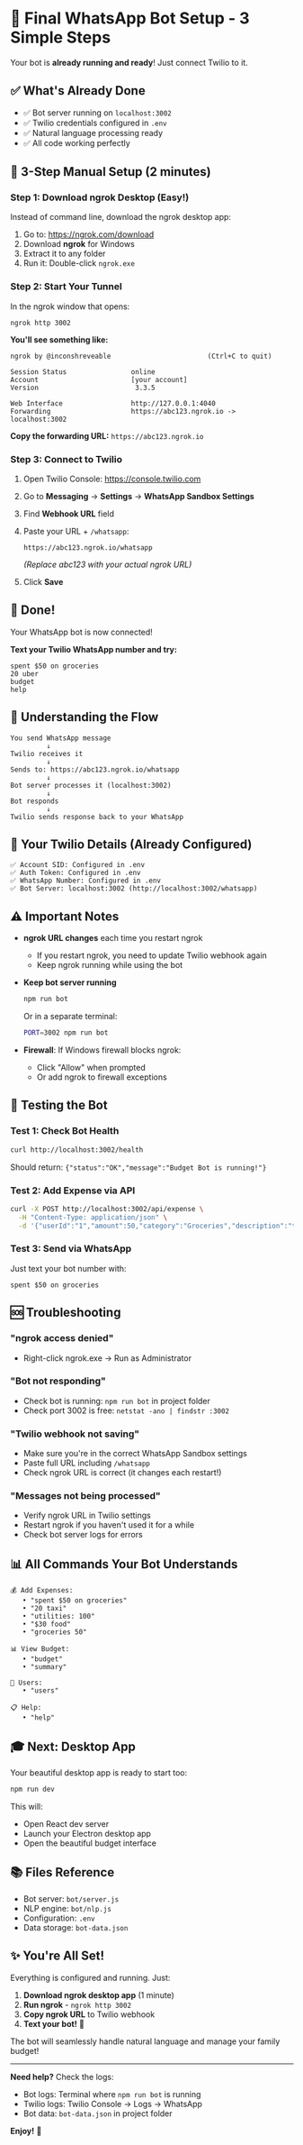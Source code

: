 # 🎯 Final WhatsApp Bot Setup - 3 Simple Steps

Your bot is **already running and ready**! Just connect Twilio to it.

## ✅ What's Already Done

- ✅ Bot server running on `localhost:3002`
- ✅ Twilio credentials configured in `.env`
- ✅ Natural language processing ready
- ✅ All code working perfectly

## 🚀 3-Step Manual Setup (2 minutes)

### Step 1: Download ngrok Desktop (Easy!)

Instead of command line, download the ngrok desktop app:

1. Go to: https://ngrok.com/download
2. Download **ngrok** for Windows
3. Extract it to any folder
4. Run it: Double-click `ngrok.exe`

### Step 2: Start Your Tunnel

In the ngrok window that opens:

```
ngrok http 3002
```

**You'll see something like:**
```
ngrok by @inconshreveable                        (Ctrl+C to quit)

Session Status                online
Account                       [your account]
Version                        3.3.5

Web Interface                 http://127.0.0.1:4040
Forwarding                    https://abc123.ngrok.io -> localhost:3002
```

**Copy the forwarding URL:** `https://abc123.ngrok.io`

### Step 3: Connect to Twilio

1. Open Twilio Console: https://console.twilio.com
2. Go to **Messaging** → **Settings** → **WhatsApp Sandbox Settings**
3. Find **Webhook URL** field
4. Paste your URL + `/whatsapp`:
   ```
   https://abc123.ngrok.io/whatsapp
   ```
   *(Replace abc123 with your actual ngrok URL)*

5. Click **Save**

## 🎉 Done!

Your WhatsApp bot is now connected!

**Text your Twilio WhatsApp number and try:**

```
spent $50 on groceries
20 uber
budget
help
```

## 📱 Understanding the Flow

```
You send WhatsApp message
         ↓
Twilio receives it
         ↓
Sends to: https://abc123.ngrok.io/whatsapp
         ↓
Bot server processes it (localhost:3002)
         ↓
Bot responds
         ↓
Twilio sends response back to your WhatsApp
```

## 🔑 Your Twilio Details (Already Configured)

```
✅ Account SID: Configured in .env
✅ Auth Token: Configured in .env
✅ WhatsApp Number: Configured in .env
✅ Bot Server: localhost:3002 (http://localhost:3002/whatsapp)
```

## ⚠️ Important Notes

- **ngrok URL changes** each time you restart ngrok
  - If you restart ngrok, you need to update Twilio webhook again
  - Keep ngrok running while using the bot

- **Keep bot server running**
  ```bash
  npm run bot
  ```
  Or in a separate terminal:
  ```bash
  PORT=3002 npm run bot
  ```

- **Firewall**: If Windows firewall blocks ngrok:
  - Click "Allow" when prompted
  - Or add ngrok to firewall exceptions

## 🧪 Testing the Bot

### Test 1: Check Bot Health
```bash
curl http://localhost:3002/health
```

Should return: `{"status":"OK","message":"Budget Bot is running!"}`

### Test 2: Add Expense via API
```bash
curl -X POST http://localhost:3002/api/expense \
  -H "Content-Type: application/json" \
  -d '{"userId":"1","amount":50,"category":"Groceries","description":"test"}'
```

### Test 3: Send via WhatsApp
Just text your bot number with:
```
spent $50 on groceries
```

## 🆘 Troubleshooting

### "ngrok access denied"
- Right-click ngrok.exe → Run as Administrator

### "Bot not responding"
- Check bot is running: `npm run bot` in project folder
- Check port 3002 is free: `netstat -ano | findstr :3002`

### "Twilio webhook not saving"
- Make sure you're in the correct WhatsApp Sandbox settings
- Paste full URL including `/whatsapp`
- Check ngrok URL is correct (it changes each restart!)

### "Messages not being processed"
- Verify ngrok URL in Twilio settings
- Restart ngrok if you haven't used it for a while
- Check bot server logs for errors

## 📊 All Commands Your Bot Understands

```
💰 Add Expenses:
   • "spent $50 on groceries"
   • "20 taxi"
   • "utilities: 100"
   • "$30 food"
   • "groceries 50"

📊 View Budget:
   • "budget"
   • "summary"

👥 Users:
   • "users"

📋 Help:
   • "help"
```

## 🎓 Next: Desktop App

Your beautiful desktop app is ready to start too:

```bash
npm run dev
```

This will:
- Open React dev server
- Launch your Electron desktop app
- Open the beautiful budget interface

## 📚 Files Reference

- Bot server: `bot/server.js`
- NLP engine: `bot/nlp.js`
- Configuration: `.env`
- Data storage: `bot-data.json`

## ✨ You're All Set!

Everything is configured and running. Just:

1. **Download ngrok desktop app** (1 minute)
2. **Run ngrok** - `ngrok http 3002`
3. **Copy ngrok URL** to Twilio webhook
4. **Text your bot!** 📱

The bot will seamlessly handle natural language and manage your family budget!

---

**Need help?** Check the logs:
- Bot logs: Terminal where `npm run bot` is running
- Twilio logs: Twilio Console → Logs → WhatsApp
- Bot data: `bot-data.json` in project folder

**Enjoy!** 🎉
